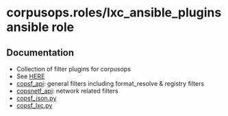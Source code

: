 # corpusops.roles/lxc_ansible_plugins ansible role
## Documentation

- Collection of filter plugins for corpusops
- See [HERE](./ansible_plugins)
- [copsf_api](./filter_plugins/copsf_api.py): general filters including format_resolve & registry filters
- [copsnetf_api](./filter_plugins/copsf_net.py): network related filters
- [copsf_json.py](./filter_plugins/copsf_json.py)
- [copsf_lxc.py](./filter_plugins/copsf_lxc.py)


